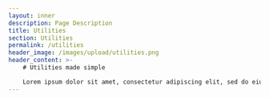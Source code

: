 ```yaml
---
layout: inner
description: Page Description
title: Utilities
section: Utilities
permalink: /utilities
header_image: /images/upload/utilities.png
header_content: >- 
    # Utilities made simple

    Lorem ipsum dolor sit amet, consectetur adipiscing elit, sed do eiusmod tempor incididunt ut labore et dolore magna aliqua. Ut enim ad minim veniam, quis nostrud exercitation ullamco laboris nisi ut aliquip ex ea commodo.
---
```

